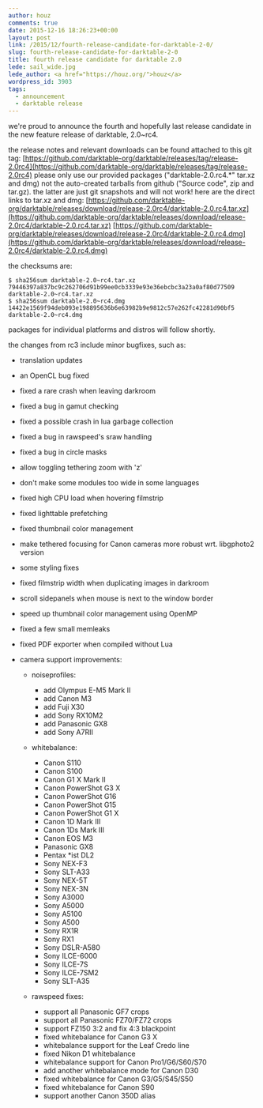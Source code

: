```yaml
---
author: houz
comments: true
date: 2015-12-16 18:26:23+00:00
layout: post
link: /2015/12/fourth-release-candidate-for-darktable-2-0/
slug: fourth-release-candidate-for-darktable-2-0
title: fourth release candidate for darktable 2.0
lede: sail_wide.jpg
lede_author: <a href="https://houz.org/">houz</a>
wordpress_id: 3903
tags:
  - announcement
  - darktable release
---
```

we're proud to announce the fourth and hopefully last release candidate in the new feature release of darktable, 2.0~rc4.

the release notes and relevant downloads can be found attached to this git tag:
[https://github.com/darktable-org/darktable/releases/tag/release-2.0rc4](https://github.com/darktable-org/darktable/releases/tag/release-2.0rc4)
please only use our provided packages ("darktable-2.0.rc4.*" tar.xz and dmg) not the auto-created tarballs from github ("Source code", zip and tar.gz). the latter are just git snapshots and will not work! here are the direct links to tar.xz and dmg:
[https://github.com/darktable-org/darktable/releases/download/release-2.0rc4/darktable-2.0.rc4.tar.xz](https://github.com/darktable-org/darktable/releases/download/release-2.0rc4/darktable-2.0.rc4.tar.xz)
[https://github.com/darktable-org/darktable/releases/download/release-2.0rc4/darktable-2.0.rc4.dmg](https://github.com/darktable-org/darktable/releases/download/release-2.0rc4/darktable-2.0.rc4.dmg)

the checksums are:

    $ sha256sum darktable-2.0~rc4.tar.xz
    79446397a837bc9c262706d91b99ee0cb3339e93e36ebcbc3a23a0af80d77509
    darktable-2.0~rc4.tar.xz
    $ sha256sum darktable-2.0~rc4.dmg
    14422e1569f94deb093e198895636b6e63982b9e9812c57e262fc42281d90bf5
    darktable-2.0~rc4.dmg

packages for individual platforms and distros will follow shortly.

the changes from rc3 include minor bugfixes, such as:

* translation updates
* an OpenCL bug fixed
* fixed a rare crash when leaving darkroom
* fixed a bug in gamut checking
* fixed a possible crash in lua garbage collection
* fixed a bug in rawspeed's sraw handling
* fixed a bug in circle masks
* allow toggling tethering zoom with 'z'
* don't make some modules too wide in some languages
* fixed high CPU load when hovering filmstrip
* fixed lighttable prefetching
* fixed thumbnail color management
* make tethered focusing for Canon cameras more robust wrt. libgphoto2 version
* some styling fixes
* fixed filmstrip width when duplicating images in darkroom
* scroll sidepanels when mouse is next to the window border
* speed up thumbnail color management using OpenMP
* fixed a few small memleaks
* fixed PDF exporter when compiled without Lua
* camera support improvements:

    * noiseprofiles:

        * add Olympus E-M5 Mark II
        * add Canon M3
        * add Fuji X30
        * add Sony RX10M2
        * add Panasonic GX8
        * add Sony A7RII

    * whitebalance:

        * Canon S110
        * Canon S100
        * Canon G1 X Mark II
        * Canon PowerShot G3 X
        * Canon PowerShot G16
        * Canon PowerShot G15
        * Canon PowerShot G1 X
        * Canon 1D Mark III
        * Canon 1Ds Mark III
        * Canon EOS M3
        * Panasonic GX8
        * Pentax *ist DL2
        * Sony NEX-F3
        * Sony SLT-A33
        * Sony NEX-5T
        * Sony NEX-3N
        * Sony A3000
        * Sony A5000
        * Sony A5100
        * Sony A500
        * Sony RX1R
        * Sony RX1
        * Sony DSLR-A580
        * Sony ILCE-6000
        * Sony ILCE-7S
        * Sony ILCE-7SM2
        * Sony SLT-A35

    * rawspeed fixes:

        * support all Panasonic GF7 crops
        * support all Panasonic FZ70/FZ72 crops
        * support FZ150 3:2 and fix 4:3 blackpoint
        * fixed whitebalance for Canon G3 X
        * whitebalance support for the Leaf Credo line
        * fixed Nikon D1 whitebalance
        * whitebalance support for Canon Pro1/G6/S60/S70
        * add another whitebalance mode for Canon D30
        * fixed whitebalance for Canon G3/G5/S45/S50
        * fixed whitebalance for Canon S90
        * support another Canon 350D alias
